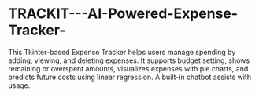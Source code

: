 # TRACKIT---AI-Powered-Expense-Tracker-
This Tkinter-based Expense Tracker helps users manage spending by adding, viewing, and deleting expenses. It supports budget setting, shows remaining or overspent amounts, visualizes expenses with pie charts, and predicts future costs using linear regression. A built-in chatbot assists with usage.
